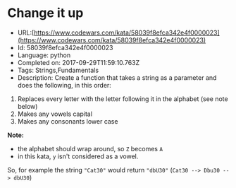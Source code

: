 # Change it up

 - URL:[https://www.codewars.com/kata/58039f8efca342e4f0000023](https://www.codewars.com/kata/58039f8efca342e4f0000023)
 - Id: 58039f8efca342e4f0000023
 - Language: python
 - Completed on: 2017-09-29T11:59:10.763Z
 - Tags: Strings,Fundamentals
 - Description:
Create a function that takes a string as a parameter and does the following, in this order:

1. Replaces every letter with the letter following it in the alphabet (see note below)
1. Makes any vowels capital
1. Makes any consonants lower case

**Note:** 
* the alphabet should wrap around, so `Z` becomes `A`
* in this kata, `y` isn't considered as a vowel.

So, for example the string `"Cat30"` would return `"dbU30"` (`Cat30 --> Dbu30 --> dbU30`)

